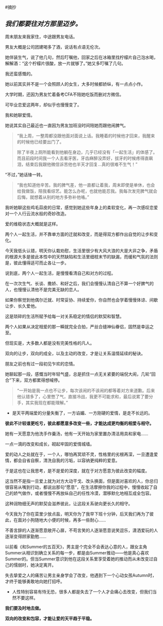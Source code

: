#摘抄 
## *我们都要往对方那里迈步。*

周末朋友来我家住，中途跟男友电话。

男友大概是公司团建喝多了酒，说话有点语无伦次。

她佯装生气，说了他几句，然后叮嘱他，回家之后在冰箱里找柠檬片自己泡水喝，解解酒：“这个柠檬片很酸，放一片就够了。”她又多叮嘱了几句。

我还蛮感慨的。

她以前其实并不是一个会照顾人的女生，大多时候都娇纵，有一点点小作。

大学时期，还因为男友忙着备考CFA不陪她吃饭而删对方微信。

可毕业恋爱这两年，却似乎也慢慢变了。

我和她聊爱情。

她说其实自己最近也一直因为男友加班没时间陪她而跟他闹脾气。

> “我上周，一整周都没跟他面对面说上话。我睡着的时候他才回来，我醒来的时候他已经要出门了。
>
> 除了半夜上厕所能看到他躺在身边，几乎已经没有「一起生活」的体感了。而且前段时间我一个人去看牙医，牙齿麻醉没弄好，拔牙的时候疼得直飙泪，结束后我跟他微信诉苦他也半天才回复...真的很难不生气！”

“不过，”她话锋一转。

> “我也知道他辛苦。我的脾气差，他一直都让着我，周末即使是单休，也会给我做饭，陪我看综艺。能怎么办呢，也就他能忍我。我每次发完脾气就会后悔，就想着从别的地方多弥补他咯。”

我听她聊这些鸡毛蒜皮的日常，感觉到她这些年身上的柔软变化，再一次感叹恋爱对一个人行云流水般的奇妙改造。

爱的维稳状态大概就是这样。

两个人一起生活，并不靠单方面的迁就和改变，而是得双方都作出自觉的让步和变化。

今天我低头认错，明天你认栽劝慰，生活里很少有大风大浪的大是大非之争，矛盾的根源大多是彼此本性中的天然缺陷和生活里细枝末节的缺漏，而缓和气氛的法则是，彼此懂得适可而止各让一步。

说到底，两个人一起生活，是慢慢看清自己和对方的过程。

在一次次生气、长谈、撒娇、和好之后，我们会慢慢认清自己不算一个好脾气的人，也慢慢认清他不是完美无缺的恋人。

如果你察觉到他偶尔迁就、时常妥协、持续爱你，你自然也会学着慢慢体谅、间歇让步、长久爱他。

这是琐碎的生活所赋予给每一对关系稳定的情侣的默契和智慧。

两个人如果从决定相爱的那一瞬就完全合拍，严丝合缝神仙眷侣，固然是幸运之至。

但现实是，大多数人都是没有完美性格的凡人。

双向的让步，双向的成全，以及主动的改变，才是让关系温情延续的秘诀。

朋友之前也有过一段初见乍欢的恋情。

她聊起那一段，感慨当时年轻气盛，总是抓住一点无关紧要的端倪大闹，几轮“回合”下来，双方都累得想喊停。

> “一开始是我一点也不让步，每次该闹的不该闹的都等着对方来道歉。后来他认错多了，心里憋了气，直接冷战，我更不可能求和，最后说累了要分手，其实我现在都能理解。”

- 是天平两端爱的分量失衡了，一方谄媚、一方刚硬的爱情，是走不长远的。

**彼此不计较谁更吃亏，彼此都愿意多改变一些，才能达成更均衡的相爱与相守。**

她有一天愿意为他洗手作羹汤，他有一天开始为家里置办清洁用具和家电……

一点一滴的改变和成长，砌起牢固的爱情城墙。

爱的动人之处就在于，一个人，哪怕再冥顽不灵，性格里的劣根再深，一旦遭逢爱情，都会自省自察，清洗自我的污垢，以容纳更纯粹的爱意。

于是这也在让我思考，是不是爱的深度，就在于对方愿意为彼此改变的幅度。

这当然不是指一旦爱上就为对方大动干戈、改头换面，但是面对喜欢的人，你总归很容易从嘴到行动，都说出那句“愿意”，在生活摩擦你我的过程中，慢慢收起了自己的娇气做作，或者慢慢不再放纵自己的任性冷漠，潜移默化地相互成全包容。

这种润物细无声的默契会滋养彼此，让这段关系驶向更长久的相守。

今天我为了你在菜里少放点盐，明天你为了我早下班十分钟，后天我们再为了彼此，在面对小狗随地大小便的时候，再多一些耐心……

不善言辞的人逐渐愿意敞开心扉，不苟言笑的人逐渐愿意说笑逗乐，潇洒爱玩的人逐渐变得顾家勤勉……

以前看《和Summer的五百天》，男主是个完全不会表达心意的人，跟女主角Summer从相识到确立关系的每一步，都是由Summer推动——他是真心喜欢Summer的。但当Summer意识到他在这段关系里享受着她的推动而从未改变过自己的懦弱时，她决定离开。

失去挚爱之人的痛苦让男主亲身学会了改变，他遇到下一个心动女孩Autumn时，才终于能够勇敢地向她打招呼。

- 人性特别容易有恃无恐，很多人都是失去了一个人才会痛心去改变，但我们当然不要这样。

**我们要及时地去做。**

**双向的改变和包容，才能让爱的天平趋于平稳。**



